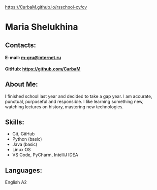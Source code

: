 https://CarbaM.github.io/rsschool-cv/cv
# Maria Shelukhina 
## Contacts:
#### E-mail: m-gru@internet.ru
#### GitHub: https://github.com/CarbaM
## About Me:
I finished school last year and decided to take a gap year. 
I am accurate, punctual, purposeful and responsible. I like learning something new, watching lectures on history, mastering new technologies.
## Skills:
* Git, GitHub
* Python (basic)
* Java (basic)
* Linux OS
* VS Code, PyCharm, IntelliJ IDEA
## Languages:
English A2
